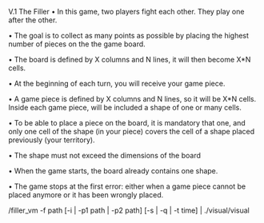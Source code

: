 V.1 The Filler
• In this game, two players fight each other. They play one after the other.

• The goal is to collect as many points as possible by placing the highest number of
pieces on the the game board.

• The board is defined by X columns and N lines, it will then become X*N cells.

• At the beginning of each turn, you will receive your game piece.

• A game piece is defined by X columns and N lines, so it will be X*N cells. Inside
each game piece, will be included a shape of one or many cells.

• To be able to place a piece on the board, it is mandatory that one, and only one
cell of the shape (in your piece) covers the cell of a shape placed previously (your
territory).

• The shape must not exceed the dimensions of the board

• When the game starts, the board already contains one shape.

• The game stops at the first error: either when a game piece cannot be placed
anymore or it has been wrongly placed.

/filler_vm -f path [-i | -p1 path | -p2 path] [-s | -q | -t time] | ./visual/visual
